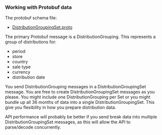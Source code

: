 ### Working with Protobuf data

The protobuf schema file:

  - [DistributionGroupingSet.proto](https://stageservices.lyricfinancial.com/specs/v1/DistributionGroupingSet.proto)

The primary Protobuf message is a DistributionGrouping. This represents a group of distributions for:

  * period
  * store
  * country
  * sale type
  * currency
  * distribution date

You send DistributionGrouping messages in a DistributionGroupingSet message. You are free to create DistributionGroupingSet messages as you please. You might include one DistributionGrouping per Set or you might bundle up all 36 months of data into a single DistributionGroupingSet. This give you flexibility in how you prepare distribution data.

API performance will probably be better if you send break data into multiple DistributionGroupingSet messages, as this will allow the API to parse/decode concurrently.